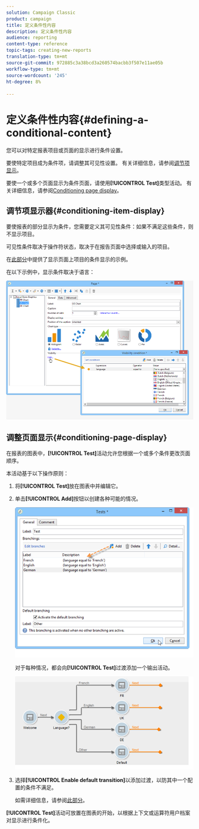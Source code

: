 ```yaml
---
solution: Campaign Classic
product: campaign
title: 定义条件性内容
description: 定义条件性内容
audience: reporting
content-type: reference
topic-tags: creating-new-reports
translation-type: tm+mt
source-git-commit: 972885c3a38bcd3a260574bacbb3f507e11ae05b
workflow-type: tm+mt
source-wordcount: '245'
ht-degree: 8%

---
```



# 定义条件性内容{#defining-a-conditional-content}

您可以对特定报表项目或页面的显示进行条件设置。

要使特定项目成为条件项，请调整其可见性设置。 有关详细信息，请参阅[调节项显示](#conditioning-item-display)。

要使一个或多个页面显示为条件页面，请使用&#x200B;**[!UICONTROL Test]**&#x200B;类型活动。 有关详细信息，请参阅[Conditioning page display](#conditioning-page-display)。

## 调节项显示器{#conditioning-item-display}

要使报表的部分显示为条件，您需要定义其可见性条件：如果不满足这些条件，则不显示项目。

可见性条件取决于操作符状态，取决于在报告页面中选择或输入的项目。

在[此部分](../../web/using/form-rendering.md#defining-fields-conditional-display)中提供了显示页面上项目的条件显示的示例。

在以下示例中，显示条件取决于语言：

![](assets/reporting_display_condition.png)

## 调整页面显示{#conditioning-page-display}

在报表的图表中，**[!UICONTROL Test]**&#x200B;活动允许您根据一个或多个条件更改页面顺序。

本活动基于以下操作原则：

1. 将&#x200B;**[!UICONTROL Test]**&#x200B;放在图表中并编辑它。
1. 单击&#x200B;**[!UICONTROL Add]**&#x200B;按钮以创建各种可能的情况。

   ![](assets/reporting_test_sample.png)

   对于每种情况，都会向&#x200B;**[!UICONTROL Test]**&#x200B;过渡添加一个输出活动。

   ![](assets/reporting_test_transitions.png)

1. 选择&#x200B;**[!UICONTROL Enable default transition]**&#x200B;以添加过渡，以防其中一个配置的条件不满足。

   如需详细信息，请参阅[此部分](../../web/using/defining-web-forms-page-sequencing.md#conditional-page-display)。

**[!UICONTROL Test]**&#x200B;活动可放置在图表的开始，以根据上下文或运算符用户档案对显示进行条件化。
